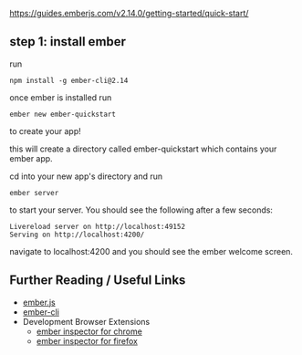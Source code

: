 https://guides.emberjs.com/v2.14.0/getting-started/quick-start/

## step 1: install ember
  run
  ```
  npm install -g ember-cli@2.14
  ```
once ember is installed
  run
  ```
  ember new ember-quickstart
  ```
  to create your app!

  this will create a directory called ember-quickstart which contains your ember app.

  cd into your new app's directory and run

  ```
  ember server
  ```
  to start your server.  You should see the following after a few seconds:
  ```
  Livereload server on http://localhost:49152
  Serving on http://localhost:4200/
  ```
  navigate to localhost:4200 and you should see the ember welcome screen.




## Further Reading / Useful Links

* [ember.js](http://emberjs.com/)
* [ember-cli](https://ember-cli.com/)
* Development Browser Extensions
  * [ember inspector for chrome](https://chrome.google.com/webstore/detail/ember-inspector/bmdblncegkenkacieihfhpjfppoconhi)
  * [ember inspector for firefox](https://addons.mozilla.org/en-US/firefox/addon/ember-inspector/)
